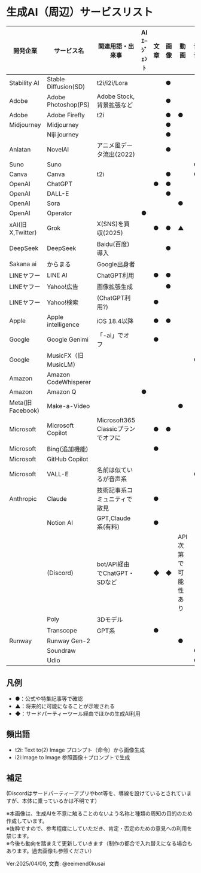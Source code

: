 # 生成AI（周辺）サービスリスト

| 開発企業 | サービス名 | 関連用語・出来事 | AIｴｰｼﾞｪﾝﾄ | 文章 | 画像 | 動画 | 音楽　音声 | プログラム | その他 |
| --- | --- | --- | --- | --- | --- | --- | --- | --- | --- |
| Stability AI | Stable Diffusion(SD) | t2i/i2i/Lora |  |  | ● |  |  |  |  |
| Adobe | Adobe Photoshop(PS) | Adobe Stock,背景拡張など |  |  | ● |  |  |  |  |
| Adobe | Adobe Firefly | t2i |  |  | ● | ● |  |  |  |
| Midjourney | Midjourney |  |  |  | ● |  |  |  |  |
|  | Niji journey |  |  |  | ● |  |  |  |  |
| Anlatan | NovelAI | アニメ風データ流出(2022) |  |  | ● |  |  |  |  |
| Suno | Suno |  |  |  |  |  | ● |  |  |
| Canva | Canva | t2i |  |  | ● |  | ● |  |  |
| OpenAI | ChatGPT |  |  | ● | ● |  |  |  |  |
| OpenAI | DALL-E |  |  |  | ● |  |  |  |  |
| OpenAI | Sora |  |  |  |  | ● |  |  |  |
| OpenAI | Operator |  | ● |  |  |  |  |  |  |
| xAI(旧X,Twitter) | Grok | X(SNS)を買収(2025) |  | ● | ● | ▲ |  |  |  |
| DeepSeek | DeepSeek | Baidu(百度)導入 |  |  | ● |  |  |  |  |
| Sakana ai | からまる | Google出身者 |  |  |  |  |  |  |  |
| LINEヤフー | LINE AI  | ChatGPT利用 |  | ● | ● |  |  |  |  |
| LINEヤフー | Yahoo!広告 | 画像拡張生成 |  |  | ● |  |  |  |  |
| LINEヤフー | Yahoo!検索 | (ChatGPT利用?) |  | ● |  |  |  |  |  |
| Apple | Apple intelligence | iOS 18.4以降 |  | ● | ● |  |  |  |  |
| Google | Google Genimi | 「-ai」でオフ |  | ● |  |  |  |  |  |
| Google | MusicFX（旧MusicLM） |  |  |  |  |  | ● |  |  |
| Amazon | Amazon CodeWhisperer |  |  |  |  |  |  | ● |  |
| Amazon | Amazon Q |  | ● |  |  |  |  |  |  |
| Meta(旧Facebook) | Make-a-Video |  |  |  |  | ● |  |  |  |
| Microsoft | Microsoft Copilot | Microsoft365 Classicプランでオフに |  | ● | ● |  |  |  |  |
| Microsoft | Bing(追加機能) |  |  | ● |  |  |  |  |  |
| Microsoft | GitHub Copilot |  |  |  |  |  |  | ● |  |
| Microsoft | VALL-E | 名前は似ているが音声系 |  |  |  |  | ● |  |  |
| Anthropic | Claude | 技術記事系コミュニティで散見 |  | ● |  |  |  |  |  |
|  | Notion AI | GPT,Claude系(有料) |  | ● |  |  |  |  |  |
|  | (Discord) | bot/API経由でChatGPT・SDなど |  | ◆ | ◆ | API次第で可能性あり |  |  |  |
|  | Poly | 3Dモデル |  |  |  |  |  |  | ● |
|  | Transcope | GPT系 |  | ● |  |  |  |  |  |
| Runway | Runway Gen-2 |  |  |  |  | ● |  |  |  |
|  | Soundraw |  |  |  |  |  | ● |  |  |
|  | Udio |  |  |  |  |  | ● |  |  |

## 凡例

- ●：公式や特集記事等で確認
- ▲：将来的に可能になることが示唆される
- ◆：サードパーティーツール経由でほかの生成AI利用

## 頻出語

- t2i: Text to(2) Image プロンプト（命令）から画像生成
- i2i:Image to Image 参照画像＋プロンプトで生成  

## 補足

(Discordはサードパーティーアプリやbot等を、導線を設けているとされていますが、本体に乗っているかは不明です）  

※本画像は、生成AIを不意に触ることのないよう名称と種類の周知の目的のため作成しています。  
※抜粋ですので、参考程度にしていただき、肯定・否定のための意見への利用を禁じます。  
※今後も動向を踏まえて更新していきます（制作の都合で入れ替えになる場合もあります。過去画像も参照ください）

Ver:2025/04/09, 文責: @eeimend0kusai
